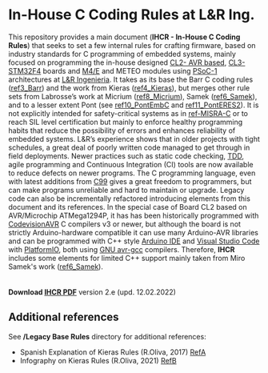 # In-House C Coding Rules at L&R Ing.

This repository provides a main document (**IHCR - In-House C Coding Rules**) that seeks to set a few internal rules for crafting firmware, based on industry standards for C programming of embedded systems, mainly focused on programming the in-house designed [CL2- AVR based](https://www.lyr-ing.com/Embedded/LyRAVR_CyEn.htm), [CL3-STM32F4](https://www.lyr-ing.com/Embedded/LyRCl3%2BM5E_En.htm) boards and [M4/E](https://github.com/LyRIng/PlacaM4-E) 
and  METEO modules using [PSoC-1](https://www.infineon.com/cms/en/product/microcontroller/legacy-microcontroller/legacy-8-bit-16-bit-microcontroller/psoc-1/cy8c29x66/)  architectures at [L&R Ingenieria](https://www.lyringenieria.com.ar/language/en/).  It  takes  as  its  base  the  Barr  C  coding  rules  ([ref3_Barr](https://barrgroup.com/sites/default/files/barr_c_coding_standard_2018.pdf))  and  the  work  from  Kieras 
([ref4_Kieras](http://websites.umich.edu/~eecs381/handouts/CHeaderFileGuidelines.pdf)), but merges other rule sets from Labrosse’s work at Micrium ([ref8_Micrium](https://d1.amobbs.com/bbs_upload782111/files_38/ourdev_630682QLHUQ2.pdf)), Samek ([ref6_Samek](https://www.state-machine.com/doc/AN_QL_Coding_Standard.pdf)), and to a lesser extent Pont (see [ref10_PontEmbC](https://www.safetty.net/publications/embedded-c)  and  [ref11_PontERES2](https://www.safetty.net/publications/the-engineering-of-reliable-embedded-systems-second-edition)). It is not explicitly intended for safety-critical systems as in [ref-MISRA-C](https://www.misra.org.uk/product/misra-c2012-third-edition-first-revision/) or to reach SIL level certification but mainly to enforce healthy programming habits that reduce the possibility of errors and enhances reliability of embedded systems. L&R’s experience shows that in older projects with tight schedules, a great deal of poorly written code managed to get through in field deployments. Newer practices such as static code checking, [TDD](https://pragprog.com/titles/jgade/test-driven-development-for-embedded-c/), agile programming and Continuous Integration (CI) tools are now available to reduce defects on newer programs. The C programming language, even with latest additions from [C99](https://webstore.ansi.org/standards/incits/incitsisoiec98991999r2005) gives a great freedom to programmers, but can make programs unreliable and hard to maintain or upgrade. Legacy code can also be incrementally refactored introducing elements from this document and its references. In the special case of Board CL2 based on AVR/Microchip ATMega1294P, it has has been historically programmed with [CodevisionAVR](http://www.hpinfotech.ro/cvavr-features.html) C compilers v3 or newer, but although the board is not strictly Arduino-hardware compatible it can use many Arduino-AVR libraries and can be programmed with C++ style [Arduino IDE]() and [Visual Studio Code]() with [PlatformIO](), both using [GNU avr-gcc]() compilers. Therefore, **IHCR** includes some elements for limited C++ support mainly taken from Miro Samek's work ([ref6_Samek](https://www.state-machine.com/doc/AN_QL_Coding_Standard.pdf)).  
<br/>
<br/>
**Download [IHCR PDF](https://raw.githubusercontent.com/LyRIng/InHouseCCodingRules/master/InHouseCodingRules/InHouseC-CodingRules-v02-2022e.pdf)** version 2.e (upd. 12.02.2022)
<br/>


## Additional references
See **/Legacy Base Rules** directory for additional references:
* Spanish Explanation of Kieras Rules (R.Oliva, 2017) [RefA](https://raw.githubusercontent.com/LyRIng/InHouseCCodingRules/master/LegacyBaseRules/LyR-Sp-Update2017_Guia+Headers.pdf)
* Infography on Kieras Rules (R.Oliva, 2021) [RefB](https://raw.githubusercontent.com/LyRIng/InHouseCCodingRules/master/LegacyBaseRules/LyR-Sp-KIERASRULES_2021b.pdf)


